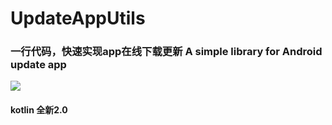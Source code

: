 # UpdateAppUtils
### 一行代码，快速实现app在线下载更新  A simple library for Android update app


[ ![](https://img.shields.io/badge/platform-android-green.svg) ](http://developer.android.com/index.html)

#### kotlin 全新2.0
